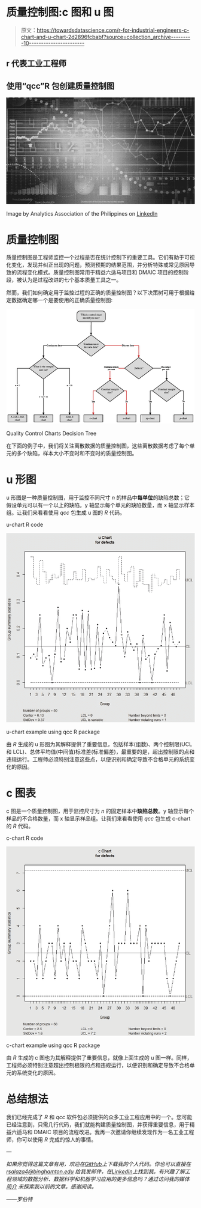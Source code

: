 # 质量控制图:c 图和 u 图

> 原文：<https://towardsdatascience.com/r-for-industrial-engineers-c-chart-and-u-chart-2d2896fcbabf?source=collection_archive---------10----------------------->

## r 代表工业工程师

## 使用“qcc”R 包创建质量控制图

![](img/85533b0c27f2f9295e338cd835ccd09a.png)

Image by Analytics Association of the Philippines on [LinkedIn](https://www.linkedin.com/company/analytics-association-of-the-philippines/)

# 质量控制图

质量控制图是工程师监控一个过程是否在统计控制下的重要工具。它们有助于可视化变化，发现并纠正出现的问题，预测预期的结果范围，并分析特殊或常见原因导致的流程变化模式。质量控制图常用于精益六适马项目和 DMAIC 项目的控制阶段，被认为是过程改进的七个基本质量工具之一。

然而，我们如何确定用于监控过程的正确的质量控制图？以下决策树可用于根据给定数据确定哪一个是要使用的正确质量控制图:

![](img/41ec89762fc00b5856ea33865a602847.png)

Quality Control Charts Decision Tree

在下面的例子中，我们将关注离散数据的质量控制图，这些离散数据考虑了每个单元的多个缺陷，样本大小不变时和不变时的质量控制图。

# u 形图

u 形图是一种质量控制图，用于监控不同尺寸 *n* 的样品中**每单位**的缺陷总数；它假设单元可以有一个以上的缺陷。y 轴显示每个单元的缺陷数量，而 x 轴显示样本组。让我们来看看使用 *qcc* 包生成 u 图的 *R* 代码。

u-chart R code

![](img/9f8c6e98318b009fe1783d6cfc4d888b.png)

u-chart example using qcc R package

由 *R* 生成的 u 形图为其解释提供了重要信息，包括样本(组数)、两个控制限(UCL 和 LCL)、总体平均值(中间值)标准差(标准偏差)，最重要的是，超出控制限的点和违规运行。工程师必须特别注意这些点，以便识别和确定导致不合格单元的系统变化的原因。

# c 图表

c 图是一个质量控制图，用于监控尺寸为 *n* 的固定样本中**缺陷总数**。y 轴显示每个样品的不合格数量，而 x 轴显示样品组。让我们来看看使用 *qcc* 包生成 c-chart 的 *R* 代码。

c-chart R code

![](img/8cd35f015b76425a2136463081ed554a.png)

c-chart example using qcc R package

由 *R* 生成的 c 图也为其解释提供了重要信息，就像上面生成的 u 图一样。同样，工程师必须特别注意超出控制极限的点和违规运行，以便识别和确定导致不合格单元的系统变化的原因。

# 总结想法

我们已经完成了 *R* 和 *qcc* 软件包必须提供的众多工业工程应用中的一个。您可能已经注意到，只需几行代码，我们就能构建质量控制图，并获得重要信息，用于精益六适马和 DMAIC 项目的流程改进。我再一次邀请你继续发现作为一名工业工程师，你可以使用 *R* 完成的惊人的事情。

*—*

*如果你觉得这篇文章有用，欢迎在*[*GitHub*](https://github.com/rsalaza4/R-for-industrial-engineering/tree/master/Quality%20Control%20Charts)*上下载我的个人代码。你也可以直接在 rsalaza4@binghamton.edu 给我发邮件，在*[*LinkedIn*](https://www.linkedin.com/in/roberto-salazar-reyna/)*上找到我。有兴趣了解工程领域的数据分析、数据科学和机器学习应用的更多信息吗？通过访问我的媒体* [*简介*](https://robertosalazarr.medium.com/) *来探索我以前的文章。感谢阅读。*

*——罗伯特*
